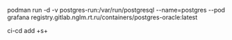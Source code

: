 podman run -d -v postgres-run:/var/run/postgresql --name=postgres --pod grafana registry.gitlab.nglm.rt.ru/containers/postgres-oracle:latest

ci-cd add +s+